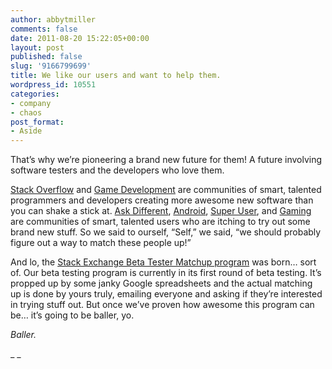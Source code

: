 ```yaml
---
author: abbytmiller
comments: false
date: 2011-08-20 15:22:05+00:00
layout: post
published: false
slug: '9166799699'
title: We like our users and want to help them.
wordpress_id: 10551
categories:
- company
- chaos
post_format:
- Aside
---
```


That’s why we’re pioneering a brand new future for them! A future involving software testers and the developers who love them.

[Stack Overflow](http://stackoverflow.com) and [Game Development](http://gamedev.stackexchange.com) are communities of smart, talented programmers and developers creating more awesome new software than you can shake a stick at. [Ask Different](http://askdifferent.com), [Android](http://android.stackexchange.com), [Super User](http://superuser.com), and [Gaming](http://gaming.stackexchange.com) are communities of smart, talented users who are itching to try out some brand new stuff. So we said to ourself, “Self,” we said, “we should probably figure out a way to match these people up!”

And lo, the [Stack Exchange Beta Tester Matchup program](http://meta.stackoverflow.com/questions/102582/were-ready-to-beta-test-our-beta-tester-matchmaking-program) was born… sort of. Our beta testing program is currently in its first round of beta testing. It’s propped up by some janky Google spreadsheets and the actual matching up is done by yours truly, emailing everyone and asking if they’re interested in trying stuff out. But once we’ve proven how awesome this program can be… it’s going to be baller, yo.

_Baller._

_
_
